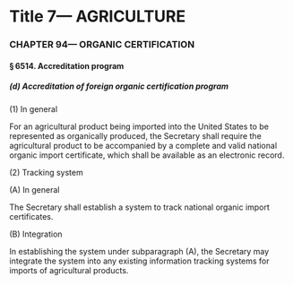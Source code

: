 
# Title 7— AGRICULTURE
### CHAPTER 94— ORGANIC CERTIFICATION
#### § 6514. Accreditation program
##### (d) Accreditation of foreign organic certification program

(1) In general

For an agricultural product being imported into the United States to be represented as organically produced, the Secretary shall require the agricultural product to be accompanied by a complete and valid national organic import certificate, which shall be available as an electronic record.

(2) Tracking system

(A) In general

The Secretary shall establish a system to track national organic import certificates.

(B) Integration

In establishing the system under subparagraph (A), the Secretary may integrate the system into any existing information tracking systems for imports of agricultural products.
